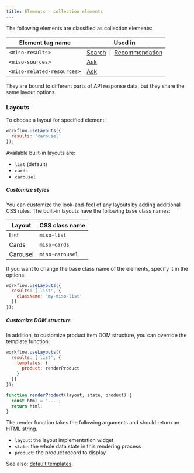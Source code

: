 ```yaml
---
title: Elements - collection elements
---
```


The following elements are classified as collection elements:

<table class="table">
  <thead>
    <tr>
      <th scope="col">Element tag name</th>
      <th scope="col">Used in</th>
    </tr>
  </thead>
  <tbody>
    <tr>
      <td><code>&lt;miso-results&gt;</code></td>
      <td>
        <a href="{{ '/ui/search/elements/' | url }}">Search</a>&nbsp; | &nbsp;<a href="{{ '/ui/recommendation/elements/' | url }}">Recommendation</a>
      </td>
    </tr>
    <tr class="__preview__">
      <td><code>&lt;miso-sources&gt;</code></td>
      <td><a href="{{ '/ui/ask/elements/' | url }}">Ask</a></td>
    </tr>
    <tr class="__preview__">
      <td><code>&lt;miso-related-resources&gt;</code></td>
      <td><a href="{{ '/ui/ask/elements/' | url }}">Ask</a></td>
    </tr>
  </tbody>
</table>

They are bound to different parts of API response data, but they share the same layout options.

### Layouts

To choose a layout for specified element:

```js
workflow.useLayouts({
  results: 'carousel'
});
```

Available built-in layouts are:

* `list` (default)
* `cards`
* `carousel`

##### Customize styles

You can customize the look-and-feel of any layouts by adding additional CSS rules. The built-in layouts have the following base class names:

<table class="table">
  <thead>
    <tr>
      <th scope="col">Layout</th>
      <th scope="col">CSS class name</th>
    </tr>
  </thead>
  <tbody>
    <tr>
      <td>List</td>
      <td><code>miso-list</code></td>
    </tr>
    <tr>
      <td>Cards</td>
      <td><code>miso-cards</code></td>
    </tr>
    <tr>
      <td>Carousel</td>
      <td><code>miso-carousel</code></td>
    </tr>
  </tbody>
</table>

If you want to change the base class name of the elements, specify it in the options:

```js
workflow.useLayouts({
  results: ['list', {
    className: 'my-miso-list'
  }]
});
```

##### Customize DOM structure

In addition, to customize product item DOM structure, you can override the template function:

```js
workflow.useLayouts({
  results: ['list', {
    templates: {
      product: renderProduct
    }
  }]
});

function renderProduct(layout, state, product) {
  const html = '...';
  return html;
}
```

The render function takes the following arguments and should return an HTML string.

* `layout`: the layout implementation widget
* `state`: the whole data state in this rendering process
* `product`: the product record to display

See also: [default templates](https://github.com/MisoAI/miso-client-js-sdk/blob/main/packages/client-sdk-ui/src/layout/templates.js).
